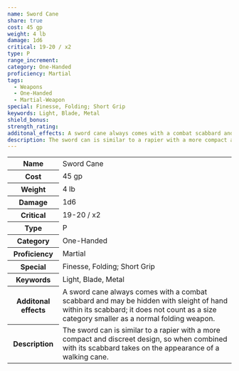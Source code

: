 ```yaml
---
name: Sword Cane
share: true
cost: 45 gp
weight: 4 lb
damage: 1d6
critical: 19-20 / x2
type: P
range_increment: 
category: One-Handed
proficiency: Martial
tags:
  - Weapons
  - One-Handed
  - Martial-Weapon
special: Finesse, Folding; Short Grip
keywords: Light, Blade, Metal
shield_bonus: 
strength_rating: 
additonal_effects: A sword cane always comes with a combat scabbard and may be hidden with sleight of hand within its scabbard; it does not count as a size category smaller as a normal folding weapon.
description: The sword can is similar to a rapier with a more compact and discreet design, so when combined with its scabbard takes on the appearance of a walking cane.
---
```


<p><span style="overflow-x: auto;"><table><tbody><tr><th>Name</th><td>Sword Cane</td></tr><tr><th>Cost</th><td>45 gp</td></tr><tr><th>Weight</th><td>4 lb</td></tr><tr><th>Damage</th><td>1d6</td></tr><tr><th>Critical</th><td>19-20 / x2</td></tr><tr><th>Type</th><td>P</td></tr><tr><th>Category</th><td>One-Handed</td></tr><tr><th>Proficiency</th><td>Martial</td></tr><tr><th>Special</th><td>Finesse, Folding; Short Grip</td></tr><tr><th>Keywords</th><td>Light, Blade, Metal</td></tr><tr><th>Additonal effects</th><td>A sword cane always comes with a combat scabbard and may be hidden with sleight of hand within its scabbard; it does not count as a size category smaller as a normal folding weapon.</td></tr><tr><th>Description</th><td>The sword can is similar to a rapier with a more compact and discreet design, so when combined with its scabbard takes on the appearance of a walking cane.</td></tr></tbody></table></span></p>